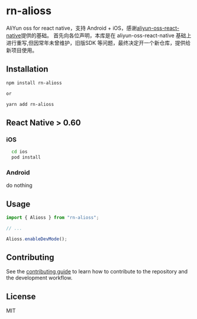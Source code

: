 # rn-alioss

AliYun oss for react native，支持 Android + iOS，感谢[aliyun-oss-react-native](https://github.com/aliyun/aliyun-oss-react-native)提供的基础。 首先向各位声明，本库是在 aliyun-oss-react-native 基础上进行重写,但因常年未曾维护，旧版SDK 等问题，最终决定开一个新仓库，提供给新项目使用。

## Installation

```sh
npm install rn-alioss

or

yarn add rn-alioss
```
## React Native >  0.60

### iOS
```sh
  cd ios
  pod install
```

### Android 

do nothing 

## Usage

```js
import { Alioss } from "rn-alioss";

// ...

Alioss.enableDevMode();

```

## Contributing

See the [contributing guide](CONTRIBUTING.md) to learn how to contribute to the repository and the development workflow.

## License

MIT
